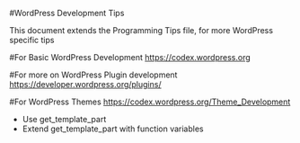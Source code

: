 #WordPress Development Tips

This document extends the Programming Tips file, for more WordPress specific tips

#For Basic WordPress Development
https://codex.wordpress.org

#For more on WordPress Plugin development
https://developer.wordpress.org/plugins/

#For WordPress Themes
https://codex.wordpress.org/Theme_Development
- Use get_template_part
- Extend get_template_part with function variables